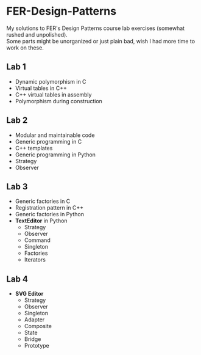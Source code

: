 # FER-Design-Patterns
My solutions to FER's Design Patterns course lab exercises (somewhat rushed and unpolished).  
Some parts might be unorganized or just plain bad, wish I had more time to work on these.

## Lab 1
- Dynamic polymorphism in C
- Virtual tables in C++
- C++ virtual tables in assembly
- Polymorphism during construction

## Lab 2
- Modular and maintainable code
- Generic programming in C
- C++ templates
- Generic programming in Python
- Strategy
- Observer

## Lab 3
- Generic factories in C
- Registration pattern in C++
- Generic factories in Python
- **TextEditor** in Python
  - Strategy
  - Observer
  - Command
  - Singleton
  - Factories
  - Iterators
 
## Lab 4
- **SVG Editor**
  - Strategy
  - Observer
  - Singleton
  - Adapter
  - Composite
  - State
  - Bridge
  - Prototype